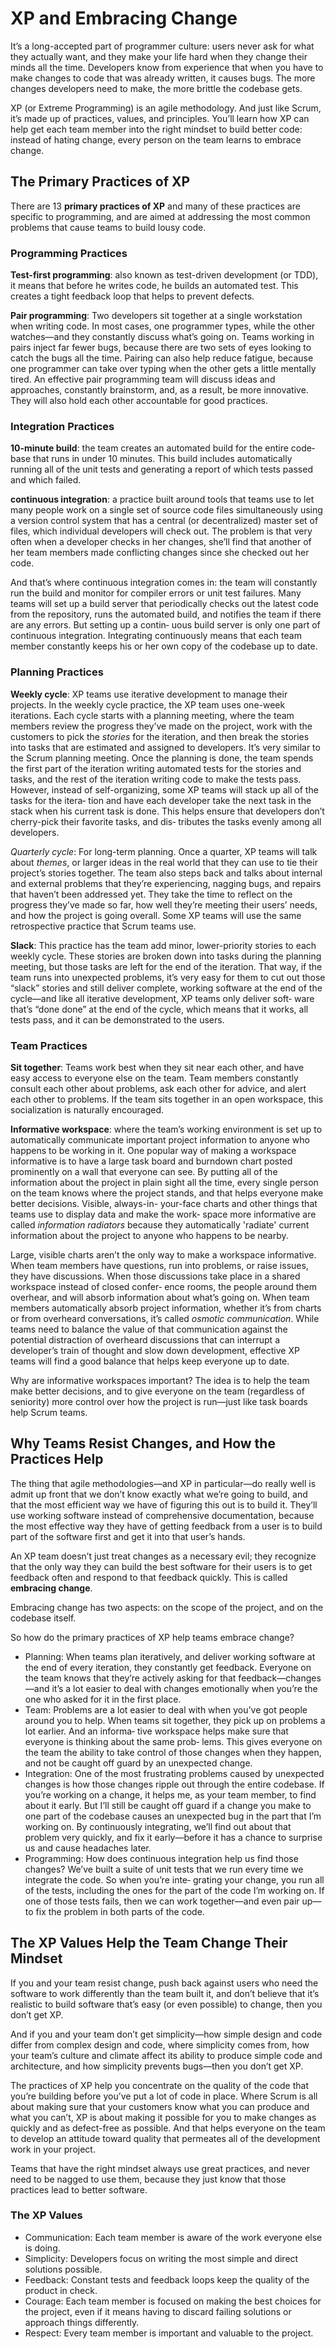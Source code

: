 # XP and Embracing Change
It’s a long-accepted part of programmer culture: users never ask for what they actually want, and they make your life hard when they change their minds all the time. Developers know from experience that when you have to make changes to code that was already written, it causes bugs. The more changes developers need to make, the more brittle the codebase gets.

XP (or Extreme Programming) is an agile methodology. And just like Scrum, it’s made up of practices, values, and principles. You’ll learn how XP can help get each team member into the right mindset to build better code: instead of hating change, every person on the team learns to embrace change.

## The Primary Practices of XP
There are 13 **primary practices of XP** and many of these practices are specific to programming, and are aimed at addressing the most common problems that cause teams to build lousy code.

### Programming Practices
**Test-first programming**: also known as test-driven development (or TDD), it means that before he writes code, he builds an automated test. This creates a tight feedback loop that helps to prevent defects.

**Pair programming**: Two developers sit together at a single workstation when writing code. In most cases, one programmer types, while the other watches—and they constantly discuss what’s going on. Teams working in pairs inject far fewer bugs, because there are two sets of eyes looking to catch the bugs all the time. Pairing can also help reduce fatigue, because one programmer can take over typing when the other gets a little mentally tired. An effective pair programming team will discuss ideas and approaches, constantly brainstorm, and, as a result, be more innovative. They will also hold each other accountable for good practices.

### Integration Practices
**10-minute build**: the team creates an automated build for the entire code‐ base that runs in under 10 minutes. This build includes automatically running all of the unit tests and generating a report of which tests passed and which failed.

**continuous integration**: a practice built around tools that teams use to let many people work on a single set of source code files simultaneously using a version control system that has a central (or decentralized) master set of files, which individual developers will check out. The problem is that very often when a developer checks in her changes, she’ll find that another of her team members made conflicting changes since she checked out her code.

And that’s where continuous integration comes in: the team will constantly run the build and monitor for compiler errors or unit test failures. Many teams will set up a build server that periodically checks out the latest code from the repository, runs the automated build, and notifies the team if there are any errors. But setting up a contin‐ uous build server is only one part of continuous integration. Integrating continuously means that each team member constantly keeps his or her own copy of the codebase up to date.

### Planning Practices
**Weekly cycle**: XP teams use iterative development to manage their projects. In the weekly cycle practice, the XP team uses one-week iterations. Each cycle starts with a planning meeting, where the team members review the progress they’ve made on the project, work with the customers to pick the *stories* for the iteration, and then break the stories into tasks that are estimated and assigned to developers. It’s very similar to the Scrum planning meeting. Once the planning is done, the team spends the first part of the iteration writing automated tests for the stories and tasks, and the rest of the iteration writing code to make the tests pass. However, instead of self-organizing, some XP teams will stack up all of the tasks for the itera‐ tion and have each developer take the next task in the stack when his current task is done. This helps ensure that developers don’t cherry-pick their favorite tasks, and dis‐ tributes the tasks evenly among all developers.

*Quarterly cycle*: For long-term planning. Once a quarter, XP teams will talk about *themes*, or larger ideas in the real world that they can use to tie their project’s stories together. The team also steps back and talks about internal and external problems that they’re experiencing, nagging bugs, and repairs that haven’t been addressed yet. They take the time to reflect on the progress they’ve made so far, how well they’re meeting their users’ needs, and how the project is going overall. Some XP teams will use the same retrospective practice that Scrum teams use.

**Slack**: This practice has the team add minor, lower-priority stories to each weekly cycle. These stories are broken down into tasks during the planning meeting, but those tasks are left for the end of the iteration. That way, if the team runs into unexpected problems, it’s very easy for them to cut out those “slack” stories and still deliver complete, working software at the end of the cycle—and like all iterative development, XP teams only deliver soft‐ ware that’s “done done” at the end of the cycle, which means that it works, all tests pass, and it can be demonstrated to the users.

### Team Practices
**Sit together**: Teams work best when they sit near each other, and have easy access to everyone else on the team. Team members constantly consult each other about problems, ask each other for advice, and alert each other to problems. If the team sits together in an open workspace, this socialization is naturally encouraged.

**Informative workspace**: where the team’s working environment is set up to automatically communicate important project information to anyone who happens to be working in it. One popular way of making a workspace informative is to have a large task board and burndown chart posted prominently on a wall that everyone can see. By putting all of the information about the project in plain sight all the time, every single person on the team knows where the project stands, and that helps everyone make better decisions. Visible, always-in- your-face charts and other things that teams use to display data and make the work‐ space more informative are called *information radiators* because they automatically 'radiate' current information about the project to anyone who happens to be nearby.

Large, visible charts aren’t the only way to make a workspace informative. When team members have questions, run into problems, or raise issues, they have discussions. When those discussions take place in a shared workspace instead of closed confer‐ ence rooms, the people around them overhear, and will absorb information about what’s going on. When team members automatically absorb project information, whether it’s from charts or from overheard conversations, it’s called *osmotic communication*. While teams need to balance the value of that communication against the potential distraction of overheard discussions that can interrupt a developer’s train of thought and slow down development, effective XP teams will find a good balance that helps keep everyone up to date.

Why are informative workspaces important? The idea is to help the team make better decisions, and to give everyone on the team (regardless of seniority) more control over how the project is run—just like task boards help Scrum teams.

## Why Teams Resist Changes, and How the Practices Help
The thing that agile methodologies—and XP in particular—do really well is admit up front that we don’t know exactly what we’re going to build, and that the most efficient way we have of figuring this out is to build it. They’ll use working software instead of comprehensive documentation, because the most effective way they have of getting feedback from a user is to build part of the software first and get it into that user’s hands.

An XP team doesn’t just treat changes as a necessary evil; they recognize that the only way they can build the best software for their users is to get feedback often and respond to that feedback quickly. This is called **embracing change**.

Embracing change has two aspects: on the scope of the project, and on the codebase itself.

So how do the primary practices of XP help teams embrace change?

* Planning: When teams plan iteratively, and deliver working software at the end of every iteration, they constantly get feedback. Everyone on the team knows that they’re actively asking for that feedback—changes—and it’s a lot easier to deal with changes emotionally when you’re the one who asked for it in the first place.
* Team: Problems are a lot easier to deal with when you’ve got people around you to help. When teams sit together, they pick up on problems a lot earlier. And an informa‐ tive workspace helps make sure that everyone is thinking about the same prob‐ lems. This gives everyone on the team the ability to take control of those changes when they happen, and not be caught off guard by an unexpected change.
* Integration: One of the most frustrating problems caused by unexpected changes is how those changes ripple out through the entire codebase. If you’re working on a change, it helps me, as your team member, to find about it early. But I’ll still be caught off guard if a change you make to one part of the codebase causes an unexpected bug in the part that I’m working on. By continuously integrating, we’ll find out about that problem very quickly, and fix it early—before it has a chance to surprise us and cause headaches later.
* Programming: How does continuous integration help us find those changes? We’ve built a suite of unit tests that we run every time we integrate the code. So when you’re inte‐ grating your change, you run all of the tests, including the ones for the part of the code I’m working on. If one of those tests fails, then we can work together—and even pair up—to fix the problem in both parts of the code.

## The XP Values Help the Team Change Their Mindset
If you and your team resist change, push back against users who need the software to work differently than the team built it, and don’t believe that it’s realistic to build software that’s easy (or even possible) to change, then you don’t get XP.

And if you and your team don’t get simplicity—how simple design and code differ from complex design and code, where simplicity comes from, how your team’s culture and climate affect its ability to produce simple code and architecture, and how simplicity prevents bugs—then you don’t get XP.

The practices of XP help you concentrate on the quality of the code that you’re building before you’ve put a lot of code in place. Where Scrum is all about making sure that your customers know what you can produce and what you can’t, XP is about making it possible for you to make changes as quickly and as defect-free as possible. And that helps everyone on the team to develop an attitude toward quality that permeates all of the development work in your project.

Teams that have the right mindset always use great practices, and never need to be nagged to use them, because they just know that those practices lead to better software.

### The XP Values
* Communication: Each team member is aware of the work everyone else is doing.
* Simplicity: Developers focus on writing the most simple and direct solutions possible.
* Feedback: Constant tests and feedback loops keep the quality of the product in check.
* Courage: Each team member is focused on making the best choices for the project, even if it means having to discard failing solutions or approach things differently.
* Respect: Every team member is important and valuable to the project.

